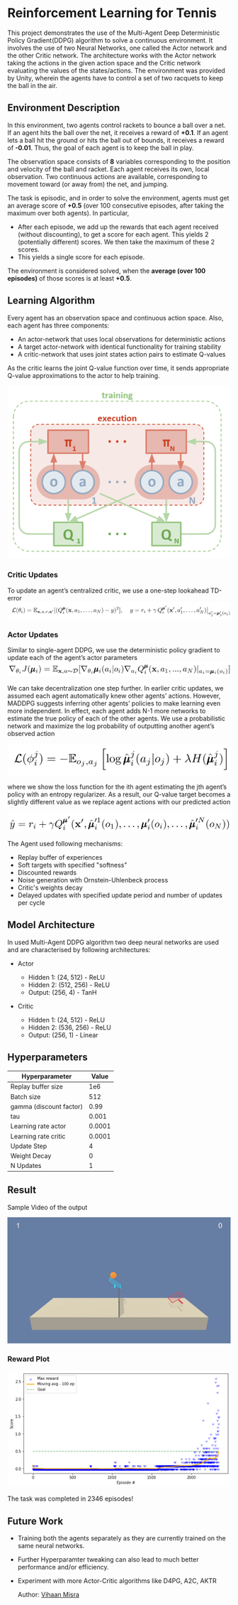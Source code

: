 # Reinforcement Learning for Tennis

This project demonstrates the use of the Multi-Agent Deep Deterministic Policy Gradient(DDPG) algorithm to solve a continuous environment. It involves the use of two Neural Networks, one called the Actor network and the other Critic network. The architecture works with the Actor network taking the actions in the given action space and the Critic network evaluating the values of the states/actions. The environment was provided by Unity, wherein the agents have to control a set of two racquets to keep the ball in the air.

## Environment Description

In this environment, two agents control rackets to bounce a ball over a net. If an agent hits the ball over the net, it receives a reward of **+0.1**. If an agent lets a ball hit the ground or hits the ball out of bounds, it receives a reward of **-0.01**. Thus, the goal of each agent is to keep the ball in play.

The observation space consists of **8** variables corresponding to the position and velocity of the ball and racket. Each agent receives its own, local observation. Two continuous actions are available, corresponding to movement toward (or away from) the net, and jumping.

The task is episodic, and in order to solve the environment, agents must get an average score of **+0.5** (over 100 consecutive episodes, after taking the maximum over both agents). In particular,

* After each episode, we add up the rewards that each agent received (without discounting), to get a score for each agent. This yields 2 (potentially different) scores. We then take the maximum of these 2 scores.
* This yields a single score for each episode.

The environment is considered solved, when the **average (over 100 episodes)** of those scores is at least **+0.5**.

## Learning Algorithm

Every agent has an observation space and continuous action space. Also, each agent has three components:
- An actor-network that uses local observations for deterministic actions
- A target actor-network with identical functionality for training stability
- A critic-network that uses joint states action pairs to estimate Q-values

As the critic learns the joint Q-value function over time, it sends appropriate Q-value approximations to the actor to help training. 

![architecture](assets/maddpg_architecture.png)

### Critic Updates 
To update an agent’s centralized critic, we use a one-step lookahead TD-error
![critic](assets/critic_updates.png)

### Actor Updates 
Similar to single-agent DDPG, we use the deterministic policy gradient to update each of the agent’s actor parameters
![actor](assets/actor_updates.png)

We can take decentralization one step further. In earlier critic updates, we assumed each agent automatically knew other agents’ actions. However, MADDPG suggests inferring other agents’ policies to make learning even more independent. In effect, each agent adds N-1 more networks to estimate the true policy of each of the other agents. We use a probabilistic network and maximize the log probability of outputting another agent’s observed action

![equation1](assets/eqn1.png)

where we show the loss function for the ith agent estimating the jth agent’s policy with an entropy regularizer. As a result, our Q-value target becomes a slightly different value as we replace agent actions with our predicted action

![equation2](assets/eqn2.png)

The Agent used following mechanisms:
* Replay buffer of experiences
* Soft targets with specified "softness"
* Discounted rewards
* Noise generation with Ornstein-Uhlenbeck process
* Critic's weights decay
* Delayed updates with specified update period and number of updates per cycle

## Model Architecture

In used Multi-Agent DDPG algorithm two deep neural networks are used and are characterised by following architectures:
- Actor    
    - Hidden 1: (24, 512)   - ReLU
    - Hidden 2: (512, 256)  - ReLU
    - Output: (256, 4)      - TanH

- Critic
    - Hidden 1: (24, 512)   - ReLU
    - Hidden 2: (536, 256)  - ReLU
    - Output: (256, 1)      - Linear

## Hyperparameters

| Hyperparameter                      | Value |
  | ----------------------------------- | ----- |
  | Replay buffer size                  | 1e6|
  | Batch size                          | 512   |
  | gamma (discount factor)             | 0.99  |
  | tau                                 | 0.001 |
  | Learning rate actor                 | 0.0001  |
  | Learning rate critic                | 0.0001   |
  | Update Step                         | 4   |
  | Weight Decay                        | 0  |
  | N Updates                           | 1   |

## Result 

Sample Video of the output


![trained_agent_sample](assets/trained_agent.gif)

### Reward Plot 
![sample_plot](assets/training_plot.png)

The task was completed in 2346 episodes!

## Future Work
- Training both the agents separately as they are currently trained on the same neural networks.
- Further Hyperparamter tweaking can also lead to much better performance and/or efficiency.
- Experiment with more Actor-Critic algorithms like D4PG, A2C, AKTR

  Author: [Vihaan Misra](http://github.com/convexalpha) 






